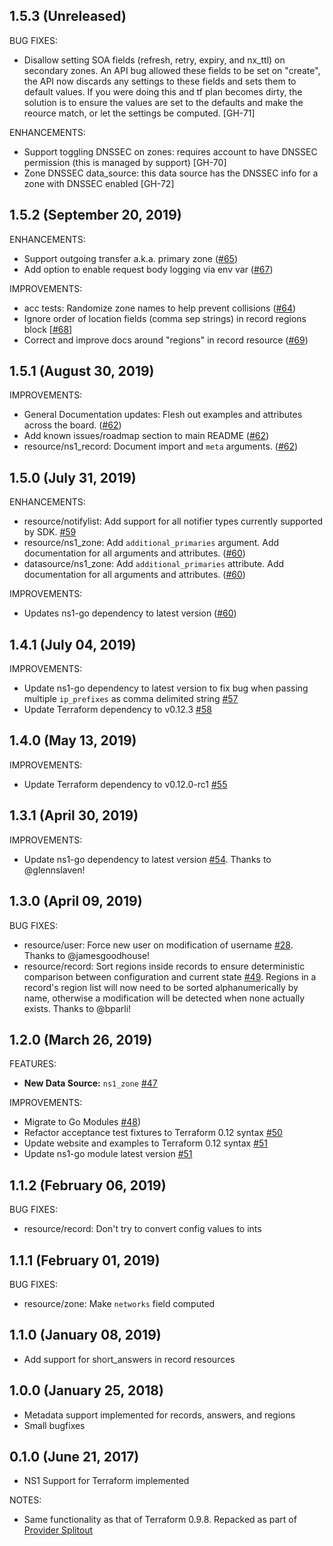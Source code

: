 ## 1.5.3 (Unreleased)

BUG FIXES:
* Disallow setting SOA fields (refresh, retry, expiry, and nx_ttl) on secondary zones. An API bug allowed
  these fields to be set on "create", the API now discards any settings to these fields and sets them to default
  values. If you were doing this and tf plan becomes dirty, the solution is to ensure the values are set to the
  defaults and make the reource match, or let the settings be computed. [GH-71]

ENHANCEMENTS:

* Support toggling DNSSEC on zones: requires account to have DNSSEC permission (this is managed by support) [GH-70]
* Zone DNSSEC data_source: this data source has the DNSSEC info for a zone with DNSSEC enabled [GH-72]

## 1.5.2 (September 20, 2019)

ENHANCEMENTS:

* Support outgoing transfer a.k.a. primary zone ([#65](https://github.com/terraform-providers/terraform-provider-ns1/issues/65))
* Add option to enable request body logging via env var ([#67](https://github.com/terraform-providers/terraform-provider-ns1/issues/67))

IMPROVEMENTS:

* acc tests: Randomize zone names to help prevent collisions ([#64](https://github.com/terraform-providers/terraform-provider-ns1/issues/64))
* Ignore order of location fields (comma sep strings) in record regions block [[#68](https://github.com/terraform-providers/terraform-provider-ns1/issues/68)] 
* Correct and improve docs around "regions" in record resource ([#69](https://github.com/terraform-providers/terraform-provider-ns1/issues/69))

## 1.5.1 (August 30, 2019)

IMPROVEMENTS:

* General Documentation updates: Flesh out examples and attributes across the board. ([#62](https://github.com/terraform-providers/terraform-provider-ns1/issues/62))
* Add known issues/roadmap section to main README ([#62](https://github.com/terraform-providers/terraform-provider-ns1/issues/62))
* resource/ns1_record: Document import and `meta` arguments. ([#62](https://github.com/terraform-providers/terraform-provider-ns1/issues/62))

## 1.5.0 (July 31, 2019)

ENHANCEMENTS:

* resource/notifylist: Add support for all notifier types currently supported by SDK. [#59](https://github.com/terraform-providers/terraform-provider-ns1/pull/59)
* resource/ns1_zone: Add `additional_primaries` argument. Add documentation for all arguments and attributes. ([#60](https://github.com/terraform-providers/terraform-provider-ns1/issues/60))
* datasource/ns1_zone: Add `additional_primaries` attribute. Add documentation for all arguments and attributes. ([#60](https://github.com/terraform-providers/terraform-provider-ns1/issues/60))

IMPROVEMENTS:
* Updates ns1-go dependency to latest version ([#60](https://github.com/terraform-providers/terraform-provider-ns1/issues/60))


## 1.4.1 (July 04, 2019)

IMPROVEMENTS:
* Update ns1-go dependency to latest version to fix bug when passing multiple `ip_prefixes` as comma delimited string [#57](https://github.com/terraform-providers/terraform-provider-ns1/pull/57)
* Update Terraform dependency to v0.12.3 [#58](https://github.com/terraform-providers/terraform-provider-ns1/pull/58)

## 1.4.0 (May 13, 2019)

IMPROVEMENTS:

* Update Terraform dependency to v0.12.0-rc1 [#55](https://github.com/terraform-providers/terraform-provider-ns1/pull/55)

## 1.3.1 (April 30, 2019)

IMPROVEMENTS:

* Update ns1-go dependency to latest version [#54](https://github.com/terraform-providers/terraform-provider-ns1/pull/54). Thanks to @glennslaven!

## 1.3.0 (April 09, 2019)

BUG FIXES:

* resource/user: Force new user on modification of username [#28](https://github.com/terraform-providers/terraform-provider-ns1/pull/28).  Thanks to @jamesgoodhouse!
* resource/record: Sort regions inside records to ensure deterministic comparison between configuration and current state [#49](https://github.com/terraform-providers/terraform-provider-ns1/pull/49). Regions in a record's region list will now need to be sorted alphanumerically by name, otherwise a modification will be detected when none actually exists. Thanks to @bparli!

## 1.2.0 (March 26, 2019)

FEATURES:

* **New Data Source:** `ns1_zone` [#47](https://github.com/terraform-providers/terraform-provider-ns1/pull/47)

IMPROVEMENTS:

* Migrate to Go Modules [#48](https://github.com/terraform-providers/terraform-provider-ns1/pull/48))
* Refactor acceptance test fixtures to Terraform 0.12 syntax [#50](https://github.com/terraform-providers/terraform-provider-ns1/pull/50)
* Update website and examples to Terraform 0.12 syntax [#51](https://github.com/terraform-providers/terraform-provider-ns1/pull/51)
* Update ns1-go module latest version [#51](https://github.com/terraform-providers/terraform-provider-ns1/pull/51)

## 1.1.2 (February 06, 2019)

BUG FIXES:

* resource/record: Don't try to convert config values to ints

## 1.1.1 (February 01, 2019)

BUG FIXES:

* resource/zone: Make `networks` field computed

## 1.1.0 (January 08, 2019)

* Add support for short_answers in record resources

## 1.0.0 (January 25, 2018)

* Metadata support implemented for records, answers, and regions
* Small bugfixes

## 0.1.0 (June 21, 2017)

* NS1 Support for Terraform implemented

NOTES:

* Same functionality as that of Terraform 0.9.8. Repacked as part of [Provider Splitout](https://www.hashicorp.com/blog/upcoming-provider-changes-in-terraform-0-10/)
